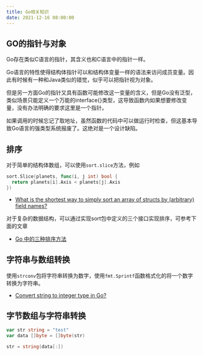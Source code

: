 ```yaml
---
title: Go相关知识
date: 2021-12-16 08:00:00
---
```



GO的指针与对象
--------------

Go存在类似C语言的指针，其含义也和C语言中的指针一样。

Go语言的特性使得结构体指针可以和结构体变量一样的语法来访问成员变量。因此有时候有一种和Java类似的错觉，似乎可以把指针视为对象。

但是另一方面Go的指针又具有函数可能修改这一变量的含义，但是Go没有泛型，类似场景只能定义一个万能的interface{}类型，这导致函数内如果想要修改变量，没有办法明确的要求这里是一个指针。 

如果调用的时候忘记了取地址，虽然函数的代码中可以做运行时检查，但这基本导致Go语言的强类型系统报废了。这绝对是一个设计缺陷。


排序
------------

对于简单的结构体数组，可以使用`sort.slice`方法，例如

```go
sort.Slice(planets, func(i, j int) bool {
  return planets[i].Axis < planets[j].Axis
})
```

- [What is the shortest way to simply sort an array of structs by (arbitrary) field names?](https://stackoverflow.com/questions/28999735/what-is-the-shortest-way-to-simply-sort-an-array-of-structs-by-arbitrary-field)

对于复杂的数据结构，可以通过实现sort包中定义的三个接口实现排序，可参考下面的文章

- [Go 中的三种排序方法](https://learnku.com/articles/38269)



字符串与数组转换
--------------------

使用`strconv`包将字符串转换为数字，使用`fmt.Sprintf`函数格式化的将一个数字转换为字符串。

- [Convert string to integer type in Go?](https://stackoverflow.com/questions/4278430/convert-string-to-integer-type-in-go)


字节数组与字符串转换
-----------------------------

```go
var str string = "test"
var data []byte = []byte(str)

str = string(data[:])
```
